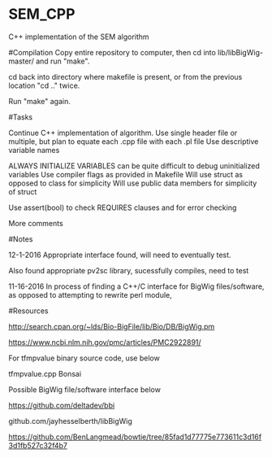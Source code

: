 # SEM_CPP
C++ implementation of the SEM algorithm

#Compilation
Copy entire repository to computer, then cd into lib/libBigWig-master/ and run "make".

cd back into directory where makefile is present, or from the previous location "cd .." twice.

Run "make" again.

#Tasks

Continue C++ implementation of algorithm.
Use single header file or multiple, but plan to equate
each .cpp file with each .pl file
Use descriptive variable names
	
ALWAYS INITIALIZE VARIABLES
	can be quite difficult to debug uninitialized variables
Use compiler flags as provided in Makefile
Will use struct as opposed to class for simplicity
Will use public data members for simplicity of struct

Use assert(bool) to check REQUIRES clauses and for error checking
	
More comments
	
#Notes

12-1-2016
Appropriate interface found, will need to eventually test.

Also found appropriate pv2sc library, sucessfully compiles, need to test

11-16-2016
In process of finding a C++/C interface for BigWig files/software, as opposed to attempting to rewrite perl module,

#Resources

http://search.cpan.org/~lds/Bio-BigFile/lib/Bio/DB/BigWig.pm

https://www.ncbi.nlm.nih.gov/pmc/articles/PMC2922891/

For tfmpvalue binary source code, use below

tfmpvalue.cpp Bonsai

Possible BigWig file/software interface below

https://github.com/deltadev/bbi

github.com/jayhesselberth/libBigWig

https://github.com/BenLangmead/bowtie/tree/85fad1d77775e773611c3d16f3d1fb527c32f4b7
